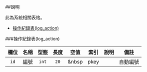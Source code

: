 ##說明

此為系統相關表格。

- [操作紀錄表(log_action)](<#操作紀錄表log_action>)

###操作紀錄表(log_action)

| 欄位 | 名稱 | 型態 | 長度 | 空值  | 索引 | 說明 | 備註     |
| :--: | :--: | :--: | :--: | ----- | ---- | ---- | -------- |
| `id` | 編號 | `int`  |  `20`  | &nbsp | pkey |      | 自動編號 |

